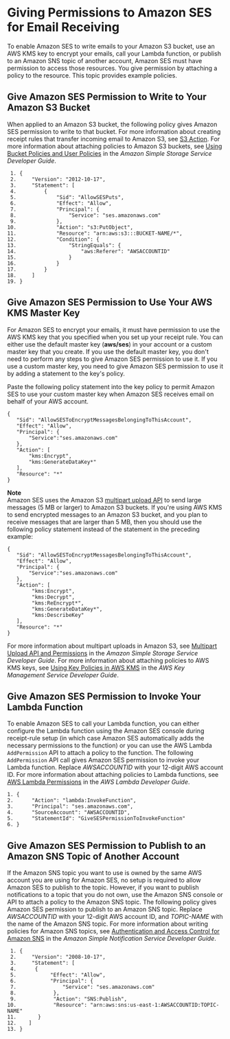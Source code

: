 # Giving Permissions to Amazon SES for Email Receiving<a name="receiving-email-permissions"></a>

To enable Amazon SES to write emails to your Amazon S3 bucket, use an AWS KMS key to encrypt your emails, call your Lambda function, or publish to an Amazon SNS topic of another account, Amazon SES must have permission to access those resources\. You give permission by attaching a policy to the resource\. This topic provides example policies\.

## Give Amazon SES Permission to Write to Your Amazon S3 Bucket<a name="receiving-email-permissions-s3"></a>

When applied to an Amazon S3 bucket, the following policy gives Amazon SES permission to write to that bucket\. For more information about creating receipt rules that transfer incoming email to Amazon S3, see [S3 Action](receiving-email-action-s3.md)\. For more information about attaching policies to Amazon S3 buckets, see [Using Bucket Policies and User Policies](https://docs.aws.amazon.com/AmazonS3/latest/dev/using-iam-policies.html) in the *Amazon Simple Storage Service Developer Guide*\.

```
 1. {
 2.     "Version": "2012-10-17",
 3.     "Statement": [
 4.         {
 5.             "Sid": "AllowSESPuts",
 6.             "Effect": "Allow",
 7.             "Principal": {
 8.                 "Service": "ses.amazonaws.com"
 9.             },
10.             "Action": "s3:PutObject",
11.             "Resource": "arn:aws:s3:::BUCKET-NAME/*",
12.             "Condition": {
13.                 "StringEquals": {
14.                     "aws:Referer": "AWSACCOUNTID"
15.                 }
16.             }
17.         }
18.     ]
19. }
```

## Give Amazon SES Permission to Use Your AWS KMS Master Key<a name="receiving-email-permissions-kms"></a>

For Amazon SES to encrypt your emails, it must have permission to use the AWS KMS key that you specified when you set up your receipt rule\. You can either use the default master key \(**aws/ses**\) in your account or a custom master key that you create\. If you use the default master key, you don't need to perform any steps to give Amazon SES permission to use it\. If you use a custom master key, you need to give Amazon SES permission to use it by adding a statement to the key's policy\.

Paste the following policy statement into the key policy to permit Amazon SES to use your custom master key when Amazon SES receives email on behalf of your AWS account\.

```
{
   "Sid": "AllowSESToEncryptMessagesBelongingToThisAccount", 
   "Effect": "Allow",
   "Principal": {
       "Service":"ses.amazonaws.com"
   },
   "Action": [
       "kms:Encrypt", 
       "kms:GenerateDataKey*"
   ],
   "Resource": "*"
}
```

**Note**  
Amazon SES uses the Amazon S3 [multipart upload API](https://docs.aws.amazon.com/AmazonS3/latest/dev/mpuoverview.html) to send large messages \(5 MB or larger\) to Amazon S3 buckets\. If you're using AWS KMS to send encrypted messages to an Amazon S3 bucket, and you plan to receive messages that are larger than 5 MB, then you should use the following policy statement instead of the statement in the preceding example:  

```
{
   "Sid": "AllowSESToEncryptMessagesBelongingToThisAccount", 
   "Effect": "Allow",
   "Principal": {
       "Service":"ses.amazonaws.com"
   },
   "Action": [
        "kms:Encrypt", 
        "kms:Decrypt", 
        "kms:ReEncrypt*",
        "kms:GenerateDataKey*",
        "kms:DescribeKey"
   ],
   "Resource": "*"
}
```

For more information about multipart uploads in Amazon S3, see [Multipart Upload API and Permissions](https://docs.aws.amazon.com/AmazonS3/latest/dev/mpuAndPermissions.html) in the *Amazon Simple Storage Service Developer Guide*\. For more information about attaching policies to AWS KMS keys, see [Using Key Policies in AWS KMS](https://docs.aws.amazon.com/kms/latest/developerguide/key-policies.html) in the *AWS Key Management Service Developer Guide*\.

## Give Amazon SES Permission to Invoke Your Lambda Function<a name="receiving-email-permissions-lambda"></a>

To enable Amazon SES to call your Lambda function, you can either configure the Lambda function using the Amazon SES console during receipt\-rule setup \(in which case Amazon SES automatically adds the necessary permissions to the function\) or you can use the AWS Lambda `AddPermission` API to attach a policy to the function\. The following `AddPermission` API call gives Amazon SES permission to invoke your Lambda function\. Replace *AWSACCOUNTID* with your 12\-digit AWS account ID\. For more information about attaching policies to Lambda functions, see [AWS Lambda Permissions](https://docs.aws.amazon.com/lambda/latest/dg/intro-permission-model.html) in the *AWS Lambda Developer Guide*\.

```
1. {
2.      "Action": "lambda:InvokeFunction",
3.      "Principal": "ses.amazonaws.com",
4.      "SourceAccount": "AWSACCOUNTID",
5.      "StatementId": "GiveSESPermissionToInvokeFunction"
6. }
```

## Give Amazon SES Permission to Publish to an Amazon SNS Topic of Another Account<a name="receiving-email-permissions-sns"></a>

If the Amazon SNS topic you want to use is owned by the same AWS account you are using for Amazon SES, no setup is required to allow Amazon SES to publish to the topic\. However, if you want to publish notifications to a topic that you do not own, use the Amazon SNS console or API to attach a policy to the Amazon SNS topic\. The following policy gives Amazon SES permission to publish to an Amazon SNS topic\. Replace *AWSACCOUNTID* with your 12\-digit AWS account ID, and *TOPIC\-NAME* with the name of the Amazon SNS topic\. For more information about writing policies for Amazon SNS topics, see [Authentication and Access Control for Amazon SNS](https://docs.aws.amazon.com/sns/latest/dg/AccessPolicyLanguage.html) in the *Amazon Simple Notification Service Developer Guide*\.

```
 1. {
 2.     "Version": "2008-10-17",
 3.     "Statement": [
 4.      {
 5.           "Effect": "Allow",
 6.           "Principal": {
 7.               "Service": "ses.amazonaws.com"
 8.            },
 9.            "Action": "SNS:Publish",
10.            "Resource": "arn:aws:sns:us-east-1:AWSACCOUNTID:TOPIC-NAME"
11.       }
12.    ]
13. }
```